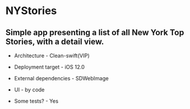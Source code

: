 # NYStories
## Simple app presenting a list of all New York Top Stories, with a detail view.

- Architecture - Clean-swift(VIP)

- Deployment target - iOS 12.0

- External dependencies - SDWebImage

- UI - by code

- Some tests? - Yes
